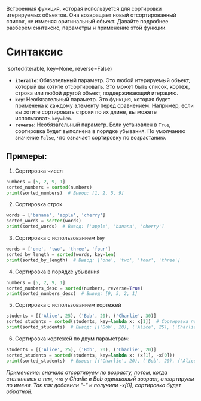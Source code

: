 
Встроенная функция, которая используется для сортировки итерируемых объектов. Она возвращает новый отсортированный список, не изменяя оригинальный объект. Давайте подробнее разберем синтаксис, параметры и применение этой функции.

# Синтаксис

`sorted(iterable, key=None, reverse=False)

- **`iterable`**: Обязательный параметр. Это любой итерируемый объект, который вы хотите отсортировать. Это может быть список, кортеж, строка или любой другой объект, поддерживающий итерацию.
- **`key`**: Необязательный параметр. Это функция, которая будет применена к каждому элементу перед сравнением. Например, если вы хотите сортировать строки по их длине, вы можете использовать `key=len`.
- **`reverse`**: Необязательный параметр. Если установлен в `True`, сортировка будет выполнена в порядке убывания. По умолчанию значение `False`, что означает сортировку по возрастанию.

## Примеры:

1. Сортировка чисел

```Python
numbers = [5, 2, 9, 1]
sorted_numbers = sorted(numbers)
print(sorted_numbers)  # Вывод: [1, 2, 5, 9]
```

2. Сортировка строк

```Python
words = ['banana', 'apple', 'cherry']
sorted_words = sorted(words)
print(sorted_words)  # Вывод: ['apple', 'banana', 'cherry']
```

3. Сортировка с использованием `key`

```Python
words = ['one', 'two', 'three', 'four']
sorted_by_length = sorted(words, key=len)
print(sorted_by_length)  # Вывод: ['one', 'two', 'four', 'three']
```

4. Сортировка в порядке убывания

```Python
numbers = [5, 2, 9, 1]
sorted_numbers_desc = sorted(numbers, reverse=True)
print(sorted_numbers_desc)  # Вывод: [9, 5, 2, 1]
```

5. Сортировка с использованием кортежей

```Python
students = [('Alice', 25), ('Bob', 20), ('Charlie', 30)]
sorted_students = sorted(students, key=lambda x: x[1])  # Сортировка по возрасту
print(sorted_students)  # Вывод: [('Bob', 20), ('Alice', 25), ('Charlie', 30)]
```

6. Сортировка кортежей по двум параметрам:

```Python
students = [('Alice', 25), ('Bob', 20), ('Charlie', 20)]
sorted_students = sorted(students, key=lambda x: (x[1], -x[0]))
print(sorted_students)  # Вывод: [('Charlie', 20), ('Bob', 20), ('Alice', 25)]
```

*Примечание: сначала отсортируем по возрасту, потом, когда столкнемся с тем, что у Charlie и Bob одинаковый возраст, отсортируем по имени. Так как добавили "-" и получили -x[0], сортировка будет обратной*.

